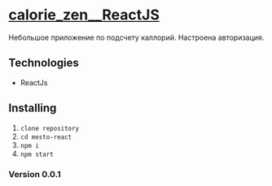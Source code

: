 # [**сalorie_zen__ReactJS**](https://stanislavponomarev93.github.io/calorie_zen/)

Небольшое приложение по подсчету каллорий. Настроена авторизация.

## Technologies

* ReactJs

## Installing

1. `clone repository`
2. `cd mesto-react`
3. `npm i`
4. `npm start`

### Version 0.0.1
